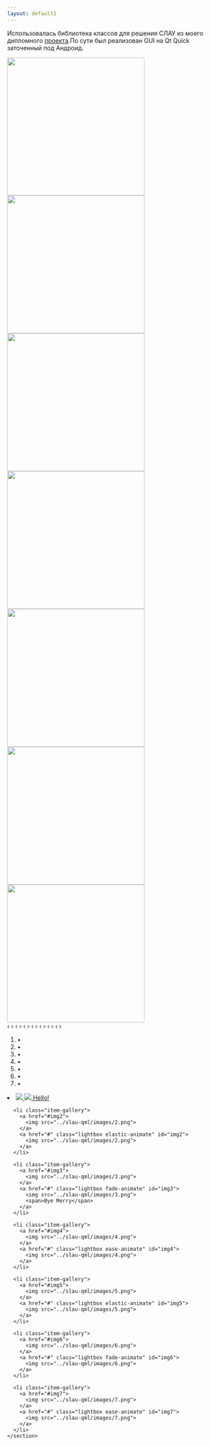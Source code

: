 ```yaml
---
layout: default1
---
```

Использовалась библиотека  классов для решения СЛАУ из моего дипломного [проекта](../).По сути был реализован GUI на Qt Quick заточенный под Андроид.
<div class="carousel">
    <div class="carousel-inner">
        <input class="carousel-open" type="radio" id="carousel-1" name="carousel" aria-hidden="true" hidden="" checked="checked">
        <div class="carousel-item">
            <img src="../slau-qml/images/1.png" height="320" >
        </div>
        <input class="carousel-open" type="radio" id="carousel-2" name="carousel" aria-hidden="true" hidden="">
        <div class="carousel-item">
            <img src="../slau-qml/images/2.png" height="320" >
        </div>
        <input class="carousel-open" type="radio" id="carousel-3" name="carousel" aria-hidden="true" hidden="">
        <div class="carousel-item">
            <img src="../slau-qml/images/3.png" height="320" >
        </div>
		<input class="carousel-open" type="radio" id="carousel-4" name="carousel" aria-hidden="true" hidden="">
        <div class="carousel-item">
            <img src="../slau-qml/images/4.png" height="320" >
        </div>
		<input class="carousel-open" type="radio" id="carousel-5" name="carousel" aria-hidden="true" hidden="">
        <div class="carousel-item">
            <img src="../slau-qml/images/5.png" height="320" >
        </div>
		<input class="carousel-open" type="radio" id="carousel-6" name="carousel" aria-hidden="true" hidden="">
        <div class="carousel-item">
            <img src="../slau-qml/images/6.png" height="320" >
        </div>
		<input class="carousel-open" type="radio" id="carousel-7" name="carousel" aria-hidden="true" hidden="">
        <div class="carousel-item">
            <img src="../slau-qml/images/7.png" height="320" >
        </div>
        <label for="carousel-7" class="carousel-control prev control-1">‹</label>
        <label for="carousel-2" class="carousel-control next control-1">›</label>
        <label for="carousel-1" class="carousel-control prev control-2">‹</label>
        <label for="carousel-3" class="carousel-control next control-2">›</label>
        <label for="carousel-2" class="carousel-control prev control-3">‹</label>
        <label for="carousel-4" class="carousel-control next control-3">›</label>
		<label for="carousel-3" class="carousel-control prev control-4">‹</label>
        <label for="carousel-5" class="carousel-control next control-4">›</label>
		<label for="carousel-4" class="carousel-control prev control-5">‹</label>
        <label for="carousel-6" class="carousel-control next control-5">›</label>
		<label for="carousel-5" class="carousel-control prev control-6">‹</label>
        <label for="carousel-7" class="carousel-control next control-6">›</label>
		<label for="carousel-6" class="carousel-control prev control-7">‹</label>
        <label for="carousel-1" class="carousel-control next control-7">›</label>
        <ol class="carousel-indicators">
            <li>
                <label for="carousel-1" class="carousel-bullet">•</label>
            </li>
            <li>
                <label for="carousel-2" class="carousel-bullet">•</label>
            </li>
            <li>
                <label for="carousel-3" class="carousel-bullet">•</label>
            </li>
			<li>
                <label for="carousel-4" class="carousel-bullet">•</label>
            </li>
			<li>
                <label for="carousel-5" class="carousel-bullet">•</label>
            </li>
			<li>
                <label for="carousel-6" class="carousel-bullet">•</label>
            </li>
			<li>
                <label for="carousel-7" class="carousel-bullet">•</label>
            </li>
        </ol>
    </div>
</div>    
    
    
<section class="wrapper">
    <section class="container-gallery small-list-block-1 medium-list-block-3 big-list-block-6">
      <li class="item-gallery">
        <a href="#img1">
          <img src="../slau-qml/images/1.png">
        </a>
        <a href="#" class="lightbox ease-animate" id="img1">
          <img src="../slau-qml/images/2.png">
          <span>Hello!</span>
        </a>
      </li>
        
      <li class="item-gallery">
        <a href="#img2">
          <img src="../slau-qml/images/2.png">
        </a>
        <a href="#" class="lightbox elastic-animate" id="img2">
          <img src="../slau-qml/images/2.png">
        </a>
      </li>
      
      <li class="item-gallery">
        <a href="#img3">
          <img src="../slau-qml/images/3.png">
        </a>
        <a href="#" class="lightbox fade-animate" id="img3">
          <img src="../slau-qml/images/3.png">
          <span>Bye Merry</span>
        </a>
      </li>

      <li class="item-gallery">
        <a href="#img4">
          <img src="../slau-qml/images/4.png">
        </a>
        <a href="#" class="lightbox ease-animate" id="img4">
          <img src="../slau-qml/images/4.png">
        </a>
      </li>

      <li class="item-gallery">
        <a href="#img5">
          <img src="../slau-qml/images/5.png">
        </a>
        <a href="#" class="lightbox elastic-animate" id="img5">
          <img src="../slau-qml/images/5.png">
        </a>
      </li>

      <li class="item-gallery">
        <a href="#img6">
          <img src="../slau-qml/images/6.png">
        </a>
        <a href="#" class="lightbox fade-animate" id="img6">
          <img src="../slau-qml/images/6.png">
        </a>
      </li>

      <li class="item-gallery">
        <a href="#img7">
          <img src="../slau-qml/images/7.png">
        </a>
        <a href="#" class="lightbox ease-animate" id="img7">
          <img src="../slau-qml/images/7.png">
        </a>
      </li>
    </section>
  </section>

